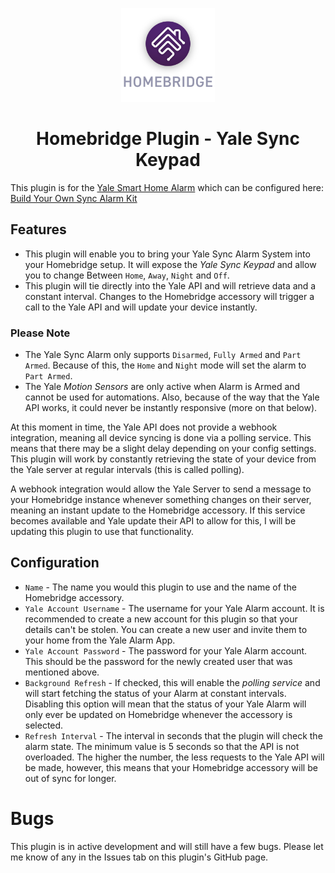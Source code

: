 <p align="center">

<img src="https://github.com/homebridge/branding/raw/latest/logos/homebridge-wordmark-logo-vertical.png" width="150">

</p>

<span align="center">

# Homebridge Plugin - Yale Sync Keypad

</span>

This plugin is for the [Yale Smart Home Alarm](https://yalehome.co.uk/sync-smart-home-alarm) which can be configured here: [Build Your Own Sync Alarm Kit](https://yalehome.co.uk/build-your-own-sync-alarm-starter-kit)


## Features

- This plugin will enable you to bring your Yale Sync Alarm System into your Homebridge setup. It will expose the *Yale Sync Keypad* and allow you to change Between `Home`, `Away`, `Night` and `Off`. 
- This plugin will tie directly into the Yale API and will retrieve data and a constant interval. Changes to the Homebridge accessory will trigger a call to the Yale API and will update your device instantly.

### Please Note

- The Yale Sync Alarm only supports `Disarmed`, `Fully Armed` and `Part Armed`. Because of this, the `Home` and `Night` mode will set the alarm to `Part Armed`.
- The Yale *Motion Sensors* are only active when Alarm is Armed and cannot be used for automations. Also, because of the way that the Yale API works, it could never be instantly responsive (more on that below).

At this moment in time, the Yale API does not provide a webhook integration, meaning all device syncing is done via a polling service. This means that there may be a slight delay depending on your config settings. This plugin will work by constantly retrieving the state of your device from the Yale server at regular intervals (this is called polling). 

A webhook integration would allow the Yale Server to send a message to your Homebridge instance whenever something changes on their server, meaning an instant update to the Homebridge accessory. If this service becomes available and Yale update their API to allow for this, I will be updating this plugin to use that functionality.

## Configuration

- `Name` - The name you would this plugin to use and the name of the Homebridge accessory.
- `Yale Account Username` - The username for your Yale Alarm account. It is recommended to create a new account for this plugin so that your details can't be stolen. You can create a new user and invite them to your home from the Yale Alarm App.
- `Yale Account Password` - The password for your Yale Alarm account. This should be the password for the newly created user that was mentioned above.
- `Background Refresh` - If checked, this will enable the *polling service* and will start fetching the status of your Alarm at constant intervals. Disabling this option will mean that the status of your Yale Alarm will only ever be updated on Homebridge whenever the accessory is selected.
- `Refresh Interval` - The interval in seconds that the plugin will check the alarm state. The minimum value is 5 seconds so that the API is not overloaded. The higher the number, the less requests to the Yale API will be made, however, this means that your Homebridge accessory will be out of sync for longer.

# Bugs

This plugin is in active development and will still have a few bugs. Please let me know of any in the Issues tab on this plugin's GitHub page.